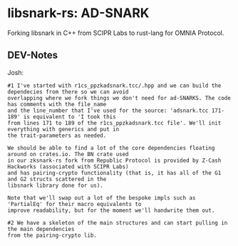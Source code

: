# libsnark-rs: AD-SNARK 

Forking libsnark in C++ from SCIPR Labs to rust-lang for OMNIA Protocol.


## DEV-Notes
Josh:

    #1 I've started with r1cs_ppzkadsnark.tcc/.hpp and we can build the dependecies from there so we can avoid 
    overlapping where we fork things we don't need for ad-SNARKS. The code has comments with the file_name 
    and the line_number that I've used for the source: 'adsnark.tcc 171-189' is equivalent to 'I took this 
    from lines 171 to 189 of the r1cs_ppzkadsnark.tcc file'. We'll init everything with generics and put in 
    the trait-parameters as needed.

    We should be able to find a lot of the core dependencies floating around on crates.io. The BN crate used 
    in our zksnark-rs fork from Republic Protocol is provided by Z-Cash Hackworks (associated with SCIPR Labs) 
    and has pairing-crypto functionality (that is, it has all of the G1 and G2 structs scattered in the 
    libsnark library done for us).

    Note that we'll swap out a lot of the bespoke impls such as 'PartialEq' for their macro equivalents to 
    improve readability, but for the moment we'll handwrite them out.

    #2 We have a skeleton of the main structures and can start pulling in the main dependencies
    from the pairing-crypto lib.